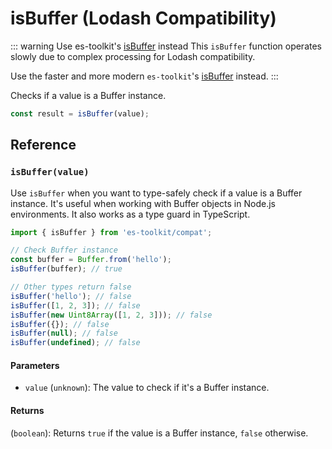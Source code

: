 # isBuffer (Lodash Compatibility)

::: warning Use es-toolkit's [isBuffer](../../predicate/isBuffer.md) instead
This `isBuffer` function operates slowly due to complex processing for Lodash compatibility.

Use the faster and more modern `es-toolkit`'s [isBuffer](../../predicate/isBuffer.md) instead.
:::

Checks if a value is a Buffer instance.

```typescript
const result = isBuffer(value);
```

## Reference

### `isBuffer(value)`

Use `isBuffer` when you want to type-safely check if a value is a Buffer instance. It's useful when working with Buffer objects in Node.js environments. It also works as a type guard in TypeScript.

```typescript
import { isBuffer } from 'es-toolkit/compat';

// Check Buffer instance
const buffer = Buffer.from('hello');
isBuffer(buffer); // true

// Other types return false
isBuffer('hello'); // false
isBuffer([1, 2, 3]); // false
isBuffer(new Uint8Array([1, 2, 3])); // false
isBuffer({}); // false
isBuffer(null); // false
isBuffer(undefined); // false
```

#### Parameters

- `value` (`unknown`): The value to check if it's a Buffer instance.

#### Returns

(`boolean`): Returns `true` if the value is a Buffer instance, `false` otherwise.

